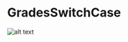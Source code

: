 # GradesSwitchCase

![alt text](https://github.com/Leone717/GradesSwitchCase/blob/master/Grades.png)
